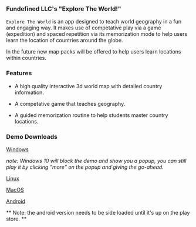 ### Fundefined LLC's "Explore The World!"

`Explore The World` is an app designed to teach world geography in a fun and engaging way.
It makes use of competative play via a game (expedition) and spaced repetition via its memorization mode to help users
learn the location of countries around the globe.

In the future new map packs will be offered to help users learn locations within countries.

### Features

   - A high quality interactive 3d world map with detailed country information.
    
   - A competative game that teaches geography.
    
   - A guided memorization routine to help students master country locations.

### Demo Downloads

[Windows](https://github.com/fundefined-llc/Explore-The-World/raw/master/builds/windows/Explore%20The%20World.exe)

*note: Windows 10 will block the demo and show you a popup, you can still play it by clicking "more" on the popup and giving the go-ahead.*

[Linux](https://github.com/fundefined-llc/Explore-The-World/raw/master/builds/linux/Explore%20The%20World.x86_64)

[MacOS](https://github.com/fundefined-llc/Explore-The-World/raw/master/builds/MacOS/Explore%20The%20World.zip)

[Android](https://github.com/fundefined-llc/Explore-The-World/raw/master/builds/android/Explore%20The%20World.apk)

** Note: the android version needs to be side loaded until it's up on the play store. **
